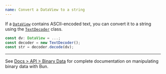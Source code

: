 ```yaml
---
name: Convert a DataView to a string
---
```


If a [`DataView`](https://developer.mozilla.org/en-US/docs/Web/JavaScript/Reference/Global_Objects/DataView) contains ASCII-encoded text, you can convert it to a string using the [`TextDecoder`](https://developer.mozilla.org/en-US/docs/Web/API/TextDecoder) class.

```ts
const dv: DataView = ...;
const decoder = new TextDecoder();
const str = decoder.decode(dv);
```

---

See [Docs > API > Binary Data](https://bun.sh/docs/api/binary-data#conversion) for complete documentation on manipulating binary data with Bun.
